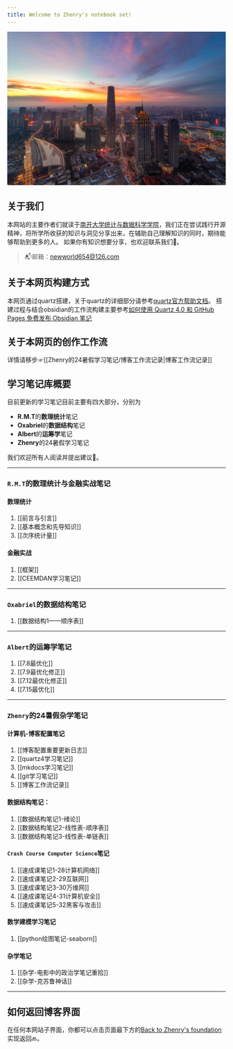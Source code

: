 ```yaml
---
title: Welcome to Zhenry's notebook set!
---
```

[![天津之眼的洞见](tianjin.jpg)](Insight/)
## 关于我们
本网站的主要作者们就读于[南开大学统计与数据科学学院](https://stat.nankai.edu.cn/)，我们正在尝试践行开源精神，将所学所收获的知识与洞见分享出来，在辅助自己理解知识的同时，期待能够帮助到更多的人。
如果你有知识想要分享，也欢迎联系我们🤗。

>📬邮箱：newworld654@126.com
## 关于本网页构建方式
本网页通过quartz搭建，关于quartz的详细部分请参考[quartz官方帮助文档](https://quartz.jzhao.xyz)。
搭建过程与结合obsidian的工作流构建主要参考[如何使用 Quartz 4.0 和 GitHub Pages 免费发布 Obsidian 笔记](https://insile.github.io/my-notes/%E7%AC%94%E8%AE%B0/%E5%85%AC%E5%85%B1%E7%AC%94%E8%AE%B0%E5%BA%93/%E5%A6%82%E4%BD%95%E4%BD%BF%E7%94%A8-Quartz-4.0-%E5%92%8C-GitHub-Pages-%E5%85%8D%E8%B4%B9%E5%8F%91%E5%B8%83-Obsidian-%E7%AC%94%E8%AE%B0)

## 关于本网页的创作工作流
详情请移步☞[[Zhenry的24暑假学习笔记/博客工作流记录|博客工作流记录]]

## 学习笔记库概要
目前更新的学习笔记目前主要有四大部分，分别为
* **R.M.T**的**数理统计**笔记
* **Oxabriel**的**数据结构**笔记
* **Albert**的**运筹学**笔记
* **Zhenry**的24暑假学习笔记

我们欢迎所有人阅读并提出建议🤗。

---
### `R.M.T`的数理统计与金融实战笔记

#### 数理统计
1. [[前言与引言]]
2. [[基本概念和先导知识]]
3. [[次序统计量]]

#### 金融实战
1. [[框架]]
2. [[CEEMDAN学习笔记]]


---
### `Oxabriel`的数据结构笔记
1. [[数据结构1——顺序表]]

---
### `Albert`的运筹学笔记
1. [[7.8最优化]]
2. [[7.9最优化修正]]
3. [[7.12最优化修正]]
4. [[7.15最优化]]

---
### `Zhenry`的24暑假杂学笔记
#### 计算机-博客配置笔记
1. [[博客配置重要更新日志]]
2. [[quartz4学习笔记]]
3. [[mkdocs学习笔记]]
4. [[git学习笔记]]
5. [[博客工作流记录]]

#### 数据结构笔记：
1. [[数据结构笔记1-绪论]]
2. [[数据结构笔记2-线性表-顺序表]]
3. [[数据结构笔记3-线性表-单链表]]


#### `Crash Course Computer Science`笔记
1. [[速成课笔记1-28计算机网络]]
2. [[速成课笔记2-29互联网]]
3. [[速成课笔记3-30万维网]]
4. [[速成课笔记4-31计算机安全]]
5. [[速成课笔记5-32黑客与攻击]]

#### 数学建模学习笔记
1. [[python绘图笔记-seaborn]]

#### 杂学笔记
1. [[杂学-电影中的政治学笔记重拾]]
2. [[杂学-克苏鲁神话]]

---

## 如何返回博客界面
在任何本网站子界面，你都可以点击页面最下方的[Back to Zhenry's foundation](https://zhenrys.github.io)实现返回🔙。
